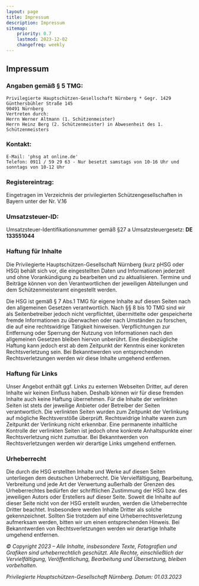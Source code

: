 ```yaml
---
layout: page
title: Impressum
description: Impressum
sitemap:
    priority: 0.7
    lastmod: 2023-12-02
    changefreq: weekly
---
```


## Impressum

### Angaben gemäß § 5 TMG:

```
Privilegierte Hauptschützen-Gesellschaft Nürnberg * Gegr. 1429
Günthersbühler Straße 145
90491 Nürnberg
Vertreten durch:
Herrn Werner Altmann (1. Schützenmeister)
Herrn Heinz Berg (2. Schützenmeister) in Abwesenheit des 1. Schützenmeisters
```

### Kontakt:

```
E-Mail: 'phsg at online.de'
Telefon: 0911 / 59 29 63 - Nur besetzt samstags von 10-16 Uhr und sonntags von 10-12 Uhr
```

### Registereintrag:

Eingetragen im Verzeichnis der privilegierten Schützengesellschaften in Bayern
unter der Nr. V.16

### Umsatzsteuer-ID:

Umsatzsteuer-Identifikationsnummer gemäß §27 a Umsatzsteuergesetz: **DE 133551044**

### Haftung für Inhalte

Die Privilegierte Hauptschützen-Gesellschaft Nürnberg (kurz pHSG oder HSG) behält sich
vor, die eingestellten Daten und Informationen jederzeit und ohne Vorankündigung zu
bearbeiten und zu aktualisieren. Termine und Beiträge können von den Verantwortlichen der
jeweiligen Abteilungen und dem Schützenmeisteramt eingestellt werden.

Die HSG ist gemäß § 7 Abs.1 TMG für eigene Inhalte auf diesen Seiten nach den allgemeinen
Gesetzen verantwortlich. Nach §§ 8 bis 10 TMG sind wir als Seitenbetreiber jedoch nicht
verpflichtet, übermittelte oder gespeicherte fremde Informationen zu überwachen oder nach
Umständen zu forschen, die auf eine rechtswidrige Tätigkeit hinweisen. Verpflichtungen zur
Entfernung oder Sperrung der Nutzung von Informationen nach den allgemeinen Gesetzen
bleiben hiervon unberührt. Eine diesbezügliche Haftung kann jedoch erst ab dem Zeitpunkt
der Kenntnis einer konkreten Rechtsverletzung sein. Bei Bekanntwerden von entsprechenden
Rechtsverletzungen werden wir diese Inhalte umgehend entfernen.

### Haftung für Links

Unser Angebot enthält ggf. Links zu externen Webseiten Dritter, auf deren Inhalte wir keinen
Einfluss haben. Deshalb können wir für diese fremden Inhalte auch keine Haftung
übernehmen. Für die Inhalte der verlinkten Seiten ist stets der jeweilige Anbieter oder
Betreiber der Seiten verantwortlich. Die verlinkten Seiten wurden zum Zeitpunkt der
Verlinkung auf mögliche Rechtsverstöße überprüft. Rechtswidrige Inhalte waren zum
Zeitpunkt der Verlinkung nicht erkennbar. Eine permanente inhaltliche Kontrolle der
verlinkten Seiten ist jedoch ohne konkrete Anhaltspunkte einer Rechtsverletzung nicht
zumutbar. Bei Bekanntwerden von Rechtsverletzungen werden wir derartige Links umgehend
entfernen.

### Urheberrecht

Die durch die HSG erstellten Inhalte und Werke auf diesen Seiten unterliegen dem deutschen
Urheberrecht. Die Vervielfältigung, Bearbeitung, Verbreitung und jede Art der Verwertung
außerhalb der Grenzen des Urheberrechtes bedürfen der schriftlichen Zustimmung der HSG
bzw. des jeweiligen Autors oder Erstellers auf dieser Seite. Soweit die Inhalte auf dieser Seite
nicht von der HSG erstellt wurden, werden die Urheberrechte Dritter beachtet. Insbesondere
werden Inhalte Dritter als solche gekennzeichnet. Sollten Sie trotzdem auf eine
Urheberrechtsverletzung aufmerksam werden, bitten wir um einen entsprechenden Hinweis.
Bei Bekanntwerden von Rechtsverletzungen werden wir derartige Inhalte umgehend
entfernen.

*© Copyright 2023 – Alle Inhalte, insbesondere Texte, Fotografien und Grafiken sind
urheberrechtlich geschützt. Alle Rechte, einschließlich der Vervielfältigung, Veröffentlichung,
Bearbeitung und Übersetzung, bleiben vorbehalten.*

*Privilegierte Hauptschützen-Gesellschaft Nürnberg. Datum: 01.03.2023*
